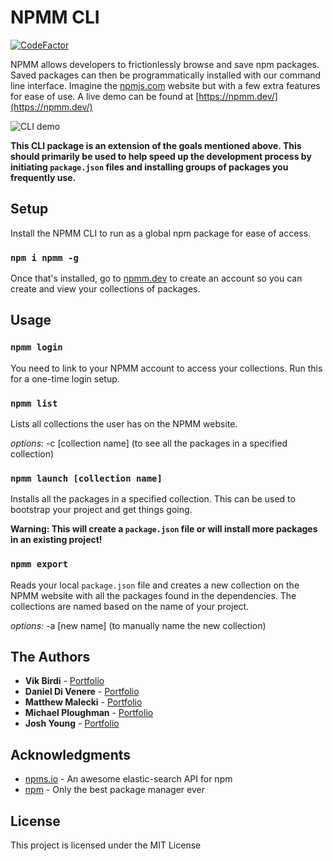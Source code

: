 # NPMM CLI

[![CodeFactor](https://www.codefactor.io/repository/github/maleckim/npmm-cli/badge)](https://www.codefactor.io/repository/github/maleckim/npmm-cli)

NPMM allows developers to frictionlessly browse and save npm packages. Saved packages can then be programmatically installed with our command line interface. Imagine the [npmjs.com](https://npmjs.com) website but with a few extra features for ease of use. A live demo can be found at [https://npmm.dev/](https://npmm.dev/)

![CLI demo](https://gist.github.com/dannydi12/8c36e9833a3b0e66d6fbd10585ba3a09/raw/458888b90b14bb2719e52bebbc5f06249f737e21/demo.gif)

**This CLI package is an extension of the goals mentioned above. This should primarily be used to help speed up the development process by initiating `package.json` files and installing groups of packages you frequently use.**

## Setup

Install the NPMM CLI to run as a global npm package for ease of access.

### `npm i npmm -g`

Once that's installed, go to [npmm.dev](https://npmm.dev/signup) to create an account so you can create and view your collections of packages.

## Usage

### `npmm login`

You need to link to your NPMM account to access your collections. Run this for a one-time login setup.

### `npmm list`

Lists all collections the user has on the NPMM website.

_options:_
-c \[collection name\] (to see all the packages in a specified collection)

### `npmm launch [collection name]`

Installs all the packages in a specified collection. This can be used to bootstrap your project and get things going.

**Warning: This will create a `package.json` file or will install more packages in an existing project!**

### `npmm export`

Reads your local `package.json` file and creates a new collection on the NPMM website with all the packages found in the dependencies. The collections are named based on the name of your project.

_options:_
-a \[new name\] (to manually name the new collection)

## The Authors

- **Vik Birdi** - [Portfolio](https://vikbirdi.com)
- **Daniel Di Venere** - [Portfolio](https://imdan.io/)
- **Matthew Malecki** - [Portfolio](https://portfolio.maleckim.now.sh/)
- **Michael Ploughman** - [Portfolio](https://MichaelHPloughman.com)
- **Josh Young** - [Portfolio](https://joshyoung.net)

## Acknowledgments

- [npms.io](https://npms.io) - An awesome elastic-search API for npm
- [npm](https://npmjs.com) - Only the best package manager ever

## License

This project is licensed under the MIT License
